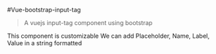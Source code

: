 #Vue-bootstrap-input-tag

> A vuejs input-tag component using bootstrap 

This component is customizable
We can add 
Placeholder,
Name,
Label,
Value in a string formatted
